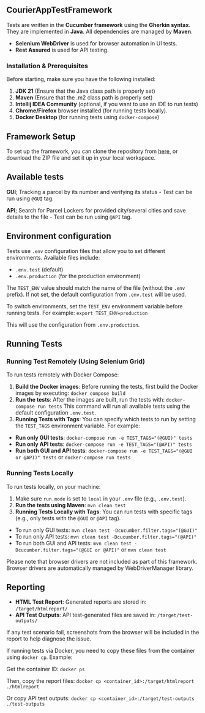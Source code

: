 ## CourierAppTestFramework

Tests are written in the **Cucumber framework** using the **Gherkin syntax**. They are implemented in **Java**.
All dependencies are managed by **Maven**.

- **Selenium WebDriver** is used for browser automation in UI tests.
- **Rest Assured** is used for API testing.

### Installation & Prerequisites

Before starting, make sure you have the following installed:

1. **JDK 21** (Ensure that the Java class path is properly set)
2. **Maven** (Ensure that the .m2 class path is properly set)
3. **Intellij IDEA Community** (optional, if you want to use an IDE to run tests)
4. **Chrome/Firefox** browser installed (for running tests locally).
5. **Docker Desktop** (for running tests using `docker-compose`)

## Framework Setup

To set up the framework, you can clone the repository from [here](https://github.com/kamilZ01/CourierAppTestFramework),
or download the ZIP file and set it up in your local workspace.

## Available tests

**GUI**; Tracking a parcel by its number and verifying its status - Test can be run using `@GUI` tag.

**API**; Search for Parcel Lockers for provided city/several cities and save details to the file - Test can be run using
`@API` tag.

## Environment configuration

Tests use `.env` configuration files that allow you to set different environments. Available files include:

- `.env.test` (default)
- `.env.production` (for the production environment)

The `TEST_ENV` value should match the name of the file (without the `.env` prefix). If not set, the default
configuration
from `.env.test` will be used.

To switch environments, set the `TEST_ENV` environment variable before running tests. For example:
`export TEST_ENV=production`

This will use the configuration from `.env.production`.

## Running Tests

### Running Test Remotely (Using Selenium Grid)

To run tests remotely with Docker Compose:

1. **Build the Docker images**: Before running the tests, first build the Docker images by executing:
   `docker compose build`
2. **Run the tests**: After the images are built, run the tests with: `docker-compose run tests`
   This command will run all available tests using the default configuration `.env.test`.
3. **Running Tests with Tags**: You can specify which tests to run by setting the `TEST_TAGS` environment variable. For
   example:

- **Run only GUI tests**: `docker-compose run -e TEST_TAGS="(@GUI)" tests`
- **Run only API tests**: `docker-compose run -e TEST_TAGS="(@API)" tests`
- **Run both GUI and API tests**: `docker-compose run -e TEST_TAGS="(@GUI or @API)" tests` or `docker-compose run tests`

### Running Tests Locally

To run tests locally, on your machine:

1. Make sure `run.mode` is set to `local` in your `.env` file (e.g., `.env.test`).
2. **Run the tests using Maven**: `mvn clean test`
3. **Running Tests Locally with Tags**: You can run tests with specific tags (e.g., only tests with the `@GUI` or `@API`
   tag).

- To run only GUI tests: `mvn clean test -Dcucumber.filter.tags="(@GUI)"`
- To run only API tests: `mvn clean test -Dcucumber.filter.tags="(@API)"`
- To run both GUI and API tests: `mvn clean test -Dcucumber.filter.tags="(@GUI or @API)"` or `mvn clean test`

Please note that browser drivers are not included as part of this framework. Browser drivers are automatically managed
by WebDriverManager library.

## Reporting

- **HTML Test Report**: Generated reports are stored in:
  `/target/htmlreport/`
- **API Test Outputs**: API test-generated files are saved in:
  `/target/test-outputs/`

If any test scenario fail, screenshots from the browser will be included in the report to help diagnose the issue.

If running tests via Docker, you need to copy these files from the container using `docker cp`. Example:

Get the container ID: `docker ps`

Then, copy the report files: `docker cp <container_id>:/target/htmlreport ./htmlreport`

Or copy API test outputs: `docker cp <container_id>:/target/test-outputs ./test-outputs`


